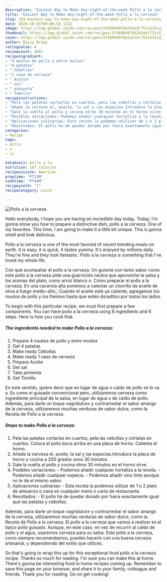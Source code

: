 ```yaml
---
description: "Easiest Way to Make Any-night-of-the-week Pollo a la cerveza"
title: "Easiest Way to Make Any-night-of-the-week Pollo a la cerveza"
slug: 324-easiest-way-to-make-any-night-of-the-week-pollo-a-la-cerveza
date: 2020-10-03T00:06:03.115Z
image: https://img-global.cpcdn.com/recipes/5f4600d97bb242e9/751x532cq70/pollo-a-la-cerveza-foto-principal.jpg
thumbnail: https://img-global.cpcdn.com/recipes/5f4600d97bb242e9/751x532cq70/pollo-a-la-cerveza-foto-principal.jpg
cover: https://img-global.cpcdn.com/recipes/5f4600d97bb242e9/751x532cq70/pollo-a-la-cerveza-foto-principal.jpg
author: Daisy Brady
ratingvalue: 4
reviewcount: 4061
recipeingredient:
- "4 muslos de pollo y entre muslos"
- "4 patatas"
- " Cebollas"
- "1 vaso de cerveza"
- " Aceite"
- " sal"
- " pimienta"
- " Tomillo"
recipeinstructions:
- "Pela las patatas cortarlas en cuartos, pela las cebollas y córtalas en cuartos. Coloca el pollo boca arriba en una placa de horno. Calienta el horno."
- "Añade la cerveza el, aceite, la sal y las especias.Introduce la placa de horno y cocina a 200 grados unos 30 minutos"
- "Dale la vuelta al pollo y cocina otros 30 minutos en el horno sirve."
- "Posibles variaciones: Podemos añadir cualquier hortaliza a la receta. Podemos añadir cualquier especia. Podemos añadir vino tinto aunque no le da el mismo sabor."
- "Aplicaciones culinarias: Esta receta la podemos utilizar de 1 o 2 plato de almuerzo o cena en cualquier menú o carta de restaurante."
- "Resultados: El pollo ha de quedar dorado por fuera exactamente igual que las patatas y cebollas."
categories:
- Recipe
tags:
- pollo
- a
- la

katakunci: pollo a la 
nutrition: 167 calories
recipecuisine: American
preptime: "PT13M"
cooktime: "PT44M"
recipeyield: "1"
recipecategory: Lunch

---
```



![Pollo a la cerveza](https://img-global.cpcdn.com/recipes/5f4600d97bb242e9/751x532cq70/pollo-a-la-cerveza-foto-principal.jpg)

Hello everybody, I hope you are having an incredible day today. Today, I'm gonna show you how to prepare a distinctive dish, pollo a la cerveza. One of my favorites. This time, I am going to make it a little bit unique. This is gonna smell and look delicious.

Pollo a la cerveza is one of the most favored of recent trending meals on earth. It is easy, it is quick, it tastes yummy. It's enjoyed by millions daily. They're fine and they look fantastic. Pollo a la cerveza is something that I've loved my whole life.

Con qué acompañar el pollo a la cerveza. Un guisote con tanto sabor como este pollo a la cerveza pide una guarnición neutra que aproveche la salsa y los aromas del plato, como arroz blanco o. Cómo preparar el pollo a la cerveza. En una cacerola alta ponemos a calentar un chorrito de aceite de oliva a fuego medio-alto.; Cuando el aceite esté ya caliente, agregamos los muslos de pollo y los freímos hasta que estén doraditos por todos los lados.


To begin with this particular recipe, we must first prepare a few components. You can have pollo a la cerveza using 8 ingredients and 6 steps. Here is how you cook that.

<!--inarticleads1-->

##### The ingredients needed to make Pollo a la cerveza:

1. Prepare 4 muslos de pollo y entre muslos
1. Get 4 patatas
1. Make ready  Cebollas
1. Make ready 1 vaso de cerveza
1. Prepare  Aceite
1. Get  sal
1. Take  pimienta
1. Get  Tomillo


En este sentido, quiere decir que en lugar de agua o caldo de pollo se le va a. Es como el guisado convencional pero, utilizaremos cerveza como ingrediente principal de la salsa, en lugar de agua o de caldo de pollo. Además, para darle un toque «agridulce» y contrarrestar el sabor amargo de la cerveza, utilizaremos muchas verduras de sabor dulce, como la. Receta de Pollo a la cerveza. 

<!--inarticleads2-->

##### Steps to make Pollo a la cerveza:

1. Pela las patatas cortarlas en cuartos, pela las cebollas y córtalas en cuartos. Coloca el pollo boca arriba en una placa de horno. Calienta el horno.
1. Añade la cerveza el, aceite, la sal y las especias.Introduce la placa de horno y cocina a 200 grados unos 30 minutos
1. Dale la vuelta al pollo y cocina otros 30 minutos en el horno sirve.
1. Posibles variaciones: - Podemos añadir cualquier hortaliza a la receta. - Podemos añadir cualquier especia. - Podemos añadir vino tinto aunque no le da el mismo sabor.
1. Aplicaciones culinarias: - Esta receta la podemos utilizar de 1 o 2 plato de almuerzo o cena en cualquier menú o carta de restaurante.
1. Resultados: - El pollo ha de quedar dorado por fuera exactamente igual que las patatas y cebollas.


Además, para darle un toque «agridulce» y contrarrestar el sabor amargo de la cerveza, utilizaremos muchas verduras de sabor dulce, como la. Receta de Pollo a la cerveza. El pollo a la cerveza que vamos a realizar es el típico pollo guisado. Aunque, en este caso, en vez de recurrir al caldo de pollo y el agua, usaremos cerveza para su salsa. Este pollo a la cerveza, como siempre recomendamos, puedes hacerlo con una buena cerveza artesanal, y dependiendo del estilo que utilices. 

So that's going to wrap this up for this exceptional food pollo a la cerveza recipe. Thanks so much for reading. I'm sure you can make this at home. There's gonna be interesting food in home recipes coming up. Remember to save this page on your browser, and share it to your family, colleague and friends. Thank you for reading. Go on get cooking!
